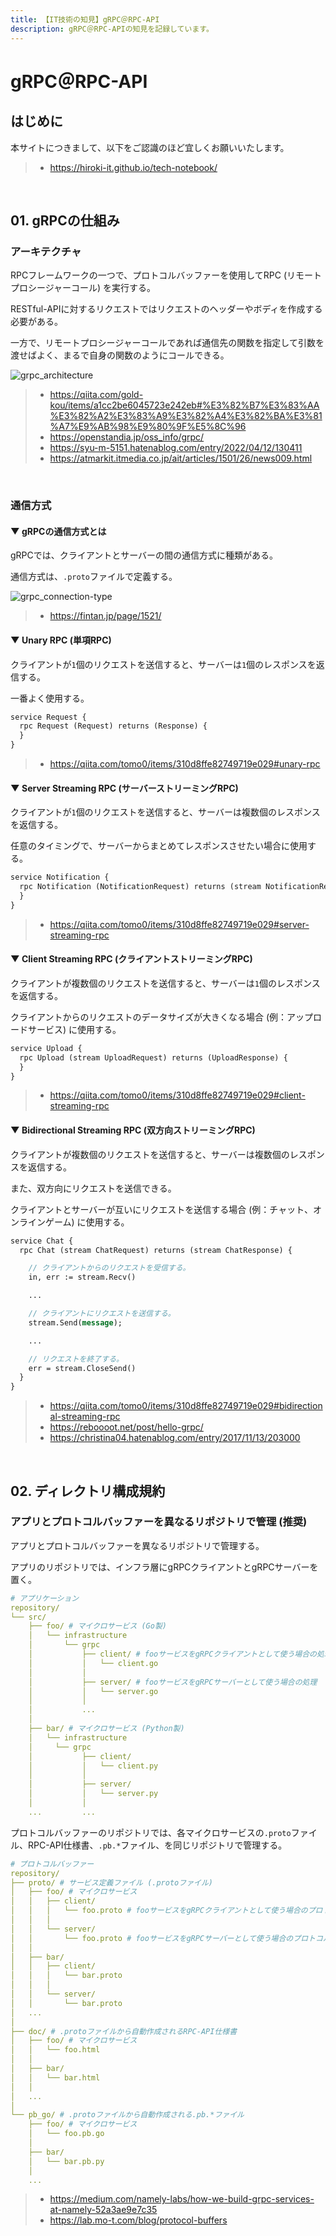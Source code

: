 ```yaml
---
title: 【IT技術の知見】gRPC＠RPC-API
description: gRPC＠RPC-APIの知見を記録しています。
---
```


# gRPC＠RPC-API

## はじめに

本サイトにつきまして、以下をご認識のほど宜しくお願いいたします。

> - https://hiroki-it.github.io/tech-notebook/

<br>

## 01. gRPCの仕組み

### アーキテクチャ

RPCフレームワークの一つで、プロトコルバッファーを使用してRPC (リモートプロシージャーコール) を実行する。

RESTful-APIに対するリクエストではリクエストのヘッダーやボディを作成する必要がある。

一方で、リモートプロシージャーコールであれば通信先の関数を指定して引数を渡せばよく、まるで自身の関数のようにコールできる。

![grpc_architecture](https://raw.githubusercontent.com/hiroki-it/tech-notebook-images/master/images/grpc_architecture.png)

> - https://qiita.com/gold-kou/items/a1cc2be6045723e242eb#%E3%82%B7%E3%83%AA%E3%82%A2%E3%83%A9%E3%82%A4%E3%82%BA%E3%81%A7%E9%AB%98%E9%80%9F%E5%8C%96
> - https://openstandia.jp/oss_info/grpc/
> - https://syu-m-5151.hatenablog.com/entry/2022/04/12/130411
> - https://atmarkit.itmedia.co.jp/ait/articles/1501/26/news009.html

<br>

### 通信方式

#### ▼ gRPCの通信方式とは

gRPCでは、クライアントとサーバーの間の通信方式に種類がある。

通信方式は、`.proto`ファイルで定義する。

![grpc_connection-type](https://raw.githubusercontent.com/hiroki-it/tech-notebook-images/master/images/grpc_connection-type.png)

> - https://fintan.jp/page/1521/

#### ▼ Unary RPC (単項RPC)

クライアントが`1`個のリクエストを送信すると、サーバーは`1`個のレスポンスを返信する。

一番よく使用する。

```protobuf
service Request {
  rpc Request (Request) returns (Response) {
  }
}
```

> - https://qiita.com/tomo0/items/310d8ffe82749719e029#unary-rpc

#### ▼ Server Streaming RPC (サーバーストリーミングRPC)

クライアントが`1`個のリクエストを送信すると、サーバーは複数個のレスポンスを返信する。

任意のタイミングで、サーバーからまとめてレスポンスさせたい場合に使用する。

```protobuf
service Notification {
  rpc Notification (NotificationRequest) returns (stream NotificationResponse) {
  }
}
```

> - https://qiita.com/tomo0/items/310d8ffe82749719e029#server-streaming-rpc

#### ▼ Client Streaming RPC (クライアントストリーミングRPC)

クライアントが複数個のリクエストを送信すると、サーバーは`1`個のレスポンスを返信する。

クライアントからのリクエストのデータサイズが大きくなる場合 (例：アップロードサービス) に使用する。

```protobuf
service Upload {
  rpc Upload (stream UploadRequest) returns (UploadResponse) {
  }
}
```

> - https://qiita.com/tomo0/items/310d8ffe82749719e029#client-streaming-rpc

#### ▼ Bidirectional Streaming RPC (双方向ストリーミングRPC)

クライアントが複数個のリクエストを送信すると、サーバーは複数個のレスポンスを返信する。

また、双方向にリクエストを送信できる。

クライアントとサーバーが互いにリクエストを送信する場合 (例：チャット、オンラインゲーム) に使用する。

```protobuf
service Chat {
  rpc Chat (stream ChatRequest) returns (stream ChatResponse) {

    // クライアントからのリクエストを受信する。
    in, err := stream.Recv()

    ...

    // クライアントにリクエストを送信する。
    stream.Send(message);

    ...

    // リクエストを終了する。
    err = stream.CloseSend()
  }
}
```

> - https://qiita.com/tomo0/items/310d8ffe82749719e029#bidirectional-streaming-rpc
> - https://reboooot.net/post/hello-grpc/
> - https://christina04.hatenablog.com/entry/2017/11/13/203000

<br>

## 02. ディレクトリ構成規約

### アプリとプロトコルバッファーを異なるリポジトリで管理 (推奨)

アプリとプロトコルバッファーを異なるリポジトリで管理する。

アプリのリポジトリでは、インフラ層にgRPCクライアントとgRPCサーバーを置く。

```yaml
# アプリケーション
repository/
└── src/
    ├── foo/ # マイクロサービス (Go製)
    │   └── infrastructure
    │       └── grpc
    │           ├── client/ # fooサービスをgRPCクライアントとして使う場合の処理
    │           │   └── client.go
    │           │
    │           ├── server/ # fooサービスをgRPCサーバーとして使う場合の処理
    │           │   └── server.go
    │           │
    │           ...
    │
    ├── bar/ # マイクロサービス (Python製)
    │   └── infrastructure
    │     └── grpc
    │           ├── client/
    │           │   └── client.py
    │           │
    │           ├── server/
    │           │   └── server.py
    │           │
    ...         ...
```

プロトコルバッファーのリポジトリでは、各マイクロサービスの`.proto`ファイル、RPC-API仕様書、`.pb.*`ファイル、を同じリポジトリで管理する。

```yaml
# プロトコルバッファー
repository/
├── proto/ # サービス定義ファイル (.protoファイル)
│   ├── foo/ # マイクロサービス
│   │   ├── client/
│   │   │   └── foo.proto # fooサービスをgRPCクライアントとして使う場合のプロトコルバッファー
│   │   │
│   │   └── server/
│   │       └── foo.proto # fooサービスをgRPCサーバーとして使う場合のプロトコルバッファー
│   │
│   ├── bar/
│   │   ├── client/
│   │   │   └── bar.proto
│   │   │
│   │   └── server/
│   │       └── bar.proto
│   ...
│
├── doc/ # .protoファイルから自動作成されるRPC-API仕様書
│   ├── foo/ # マイクロサービス
│   │   └── foo.html
│   │
│   ├── bar/
│   │   └── bar.html
│   │
│   ...
│
└── pb_go/ # .protoファイルから自動作成される.pb.*ファイル
    ├── foo/ # マイクロサービス
    │   └── foo.pb.go
    │
    ├── bar/
    │   └── bar.pb.py
    │
    ...
```

> - https://medium.com/namely-labs/how-we-build-grpc-services-at-namely-52a3ae9e7c35
> - https://lab.mo-t.com/blog/protocol-buffers

<br>
